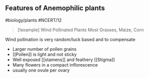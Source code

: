 ## Features of Anemophilic plants
#biology/plants #NCERT/12 

> [!example] Wind Pollinated Plants
> Most Grasses, Maize, Corn

Wind pollination is very random/luck based and to compensate
- Larger number of pollen grains 
- [[Pollen]] is light and not sticky
- Well exposed [[stamens]] and feathery [[Stigma]]
- Many flowers in a compact inflorescence
- usually one ovule per ovary